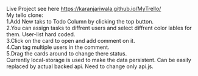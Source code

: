 Live Project see here https://karanjariwala.github.io/MyTrello/ 
<br>
My tello clone:
   <br> 1.Add New taks to Todo Column by clicking the top button. 
   <br> 2.You can assign tasks to diffrent users and select diffrent color lables for them. User-list hard coded.
   <br> 3.Click on the card to open and add comment on it. 
   <br> 4.Can tag multiple users in the comment.
   <br> 5.Drag the cards around to change there status.
<br>
Currently local-storage is used to make the data persistent. Can be easily replaced by actual backed api. Need to change only api.js.


